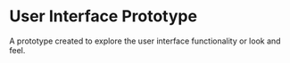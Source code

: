 # User Interface Prototype


A prototype created to explore the user interface functionality or look
and feel.

